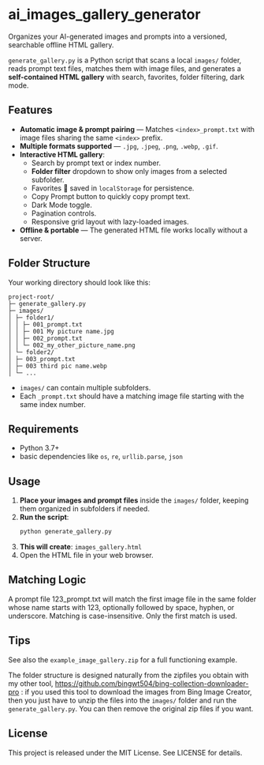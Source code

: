 # ai_images_gallery_generator
Organizes your AI-generated images and prompts into a versioned, searchable offline HTML gallery.

`generate_gallery.py` is a Python script that scans a local `images/` folder, reads prompt text files, matches them with image files, and generates a **self-contained HTML gallery** with search, favorites, folder filtering, dark mode.

## Features

- **Automatic image & prompt pairing** — Matches `<index>_prompt.txt` with image files sharing the same `<index>` prefix.
- **Multiple formats supported** — `.jpg`, `.jpeg`, `.png`, `.webp`, `.gif`.
- **Interactive HTML gallery**:
  - Search by prompt text or index number.
  - **Folder filter** dropdown to show only images from a selected subfolder.
  - Favorites 💖 saved in `localStorage` for persistence.
  - Copy Prompt button to quickly copy prompt text.
  - Dark Mode toggle.
  - Pagination controls.
  - Responsive grid layout with lazy-loaded images.
- **Offline & portable** — The generated HTML file works locally without a server.

## Folder Structure

Your working directory should look like this:
```
project-root/
├─ generate_gallery.py
├─ images/
│ ├─ folder1/
│ │ ├─ 001_prompt.txt
│ │ ├─ 001 My picture name.jpg
│ │ ├─ 002_prompt.txt
│ │ └─ 002_my_other_picture_name.png
│ └─ folder2/
│ ├─ 003_prompt.txt
│ ├─ 003 third pic name.webp
│ └─ ...
```
- `images/` can contain multiple subfolders.
- Each `_prompt.txt` should have a matching image file starting with the same index number.

## Requirements

- Python 3.7+
- basic dependencies like `os`, `re`, `urllib.parse`, `json`

## Usage

1. **Place your images and prompt files** inside the `images/` folder, keeping them organized in subfolders if needed.
2. **Run the script**:
   ```bash
   python generate_gallery.py
3. **This will create**:
   `images_gallery.html`
4. Open the HTML file in your web browser.

## Matching Logic

A prompt file 123_prompt.txt will match the first image file in the same folder whose name starts with 123, optionally followed by space, hyphen, or underscore.
Matching is case-insensitive.
Only the first match is used.

## Tips

See also the `example_image_gallery.zip` for a full functioning example.

The folder structure is designed naturally from the zipfiles you obtain with my other tool, https://github.com/bingwt504/bing-collection-downloader-pro : if you used this tool to download the images from Bing Image Creator, then you just have to unzip the files into the `images/` folder and run the `generate_gallery.py`. You can then remove the original zip files if you want.

## License

This project is released under the MIT License. See LICENSE for details.
